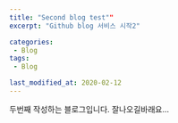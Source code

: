 ```yaml
---
title: "Second blog test""
excerpt: "Github blog 서비스 시작2"

categories:
 - Blog
tags:
 - Blog

last_modified_at: 2020-02-12
---
```


두번째 작성하는 블로그입니다.
잘나오길바래요...

